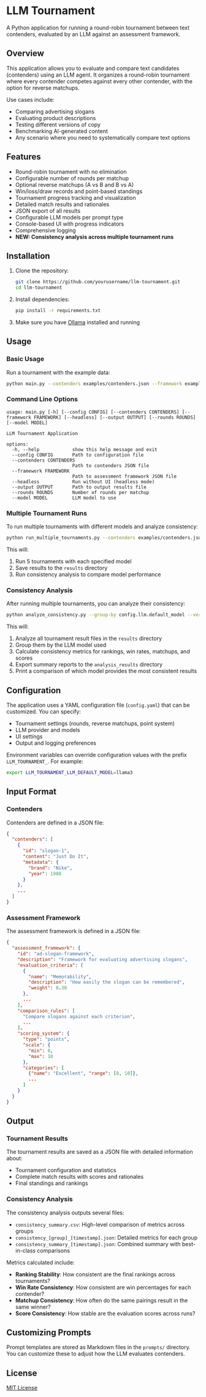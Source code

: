 # LLM Tournament

A Python application for running a round-robin tournament between text contenders, evaluated by an LLM against an assessment framework.

## Overview

This application allows you to evaluate and compare text candidates (contenders) using an LLM agent. It organizes a round-robin tournament where every contender competes against every other contender, with the option for reverse matchups.

Use cases include:
- Comparing advertising slogans
- Evaluating product descriptions
- Testing different versions of copy
- Benchmarking AI-generated content
- Any scenario where you need to systematically compare text options

## Features

- Round-robin tournament with no elimination
- Configurable number of rounds per matchup
- Optional reverse matchups (A vs B and B vs A)
- Win/loss/draw records and point-based standings
- Tournament progress tracking and visualization
- Detailed match results and rationales
- JSON export of all results
- Configurable LLM models per prompt type
- Console-based UI with progress indicators
- Comprehensive logging
- **NEW: Consistency analysis across multiple tournament runs**

## Installation

1. Clone the repository:
   ```bash
   git clone https://github.com/yourusername/llm-tournament.git
   cd llm-tournament
   ```

2. Install dependencies:
   ```bash
   pip install -r requirements.txt
   ```

3. Make sure you have [Ollama](https://ollama.ai/) installed and running

## Usage

### Basic Usage

Run a tournament with the example data:

```bash
python main.py --contenders examples/contenders.json --framework examples/framework.json
```

### Command Line Options

```
usage: main.py [-h] [--config CONFIG] [--contenders CONTENDERS] [--framework FRAMEWORK] [--headless] [--output OUTPUT] [--rounds ROUNDS] [--model MODEL]

LLM Tournament Application

options:
  -h, --help            show this help message and exit
  --config CONFIG       Path to configuration file
  --contenders CONTENDERS
                        Path to contenders JSON file
  --framework FRAMEWORK
                        Path to assessment framework JSON file
  --headless            Run without UI (headless mode)
  --output OUTPUT       Path to output results file
  --rounds ROUNDS       Number of rounds per matchup
  --model MODEL         LLM model to use
```

### Multiple Tournament Runs

To run multiple tournaments with different models and analyze consistency:

```bash
python run_multiple_tournaments.py --contenders examples/contenders.json --framework examples/framework.json --models mistral-small phi4 --runs 5 --run-analysis
```

This will:
1. Run 5 tournaments with each specified model
2. Save results to the `results` directory
3. Run consistency analysis to compare model performance

### Consistency Analysis

After running multiple tournaments, you can analyze their consistency:

```bash
python analyze_consistency.py --group-by config.llm.default_model --verbose
```

This will:
1. Analyze all tournament result files in the `results` directory
2. Group them by the LLM model used
3. Calculate consistency metrics for rankings, win rates, matchups, and scores
4. Export summary reports to the `analysis_results` directory
5. Print a comparison of which model provides the most consistent results

## Configuration

The application uses a YAML configuration file (`config.yaml`) that can be customized. You can specify:
- Tournament settings (rounds, reverse matchups, point system)
- LLM provider and models
- UI settings
- Output and logging preferences

Environment variables can override configuration values with the prefix `LLM_TOURNAMENT_`. For example:
```bash
export LLM_TOURNAMENT_LLM_DEFAULT_MODEL=llama3
```

## Input Format

### Contenders

Contenders are defined in a JSON file:

```json
{
  "contenders": [
    {
      "id": "slogan-1",
      "content": "Just Do It",
      "metadata": {
        "brand": "Nike",
        "year": 1988
      }
    },
    ...
  ]
}
```

### Assessment Framework

The assessment framework is defined in a JSON file:

```json
{
  "assessment_framework": {
    "id": "ad-slogan-framework",
    "description": "Framework for evaluating advertising slogans",
    "evaluation_criteria": [
      {
        "name": "Memorability",
        "description": "How easily the slogan can be remembered",
        "weight": 0.30
      },
      ...
    ],
    "comparison_rules": [
      "Compare slogans against each criterion",
      ...
    ],
    "scoring_system": {
      "type": "points",
      "scale": {
        "min": 0,
        "max": 10
      },
      "categories": [
        {"name": "Excellent", "range": [8, 10]},
        ...
      ]
    }
  }
}
```

## Output

### Tournament Results

The tournament results are saved as a JSON file with detailed information about:
- Tournament configuration and statistics
- Complete match results with scores and rationales
- Final standings and rankings

### Consistency Analysis

The consistency analysis outputs several files:
- `consistency_summary.csv`: High-level comparison of metrics across groups
- `consistency_[group]_[timestamp].json`: Detailed metrics for each group
- `consistency_summary_[timestamp].json`: Combined summary with best-in-class comparisons

Metrics calculated include:
- **Ranking Stability**: How consistent are the final rankings across tournaments?
- **Win Rate Consistency**: How consistent are win percentages for each contender?
- **Matchup Consistency**: How often do the same pairings result in the same winner?
- **Score Consistency**: How stable are the evaluation scores across runs?

## Customizing Prompts

Prompt templates are stored as Markdown files in the `prompts/` directory. You can customize these to adjust how the LLM evaluates contenders.

## License

[MIT License](LICENSE)